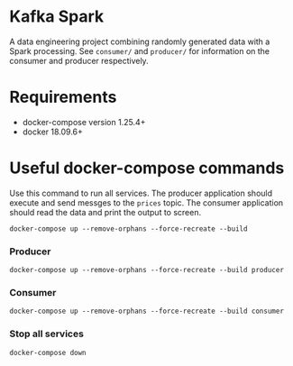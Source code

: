 # Kafka Spark 

A data engineering project combining randomly generated data with a Spark processing. See `consumer/` and `producer/` for information on the consumer and producer respectively.

# Requirements
- docker-compose version 1.25.4+
- docker 18.09.6+

# Useful docker-compose commands

Use this command to run all services. The producer application should execute and send messges to the `prices` topic. The consumer application should read the data and print the output to screen.

```
docker-compose up --remove-orphans --force-recreate --build
```

### Producer
```
docker-compose up --remove-orphans --force-recreate --build producer
```
### Consumer
```
docker-compose up --remove-orphans --force-recreate --build consumer
```
### Stop all services
```
docker-compose down
```
